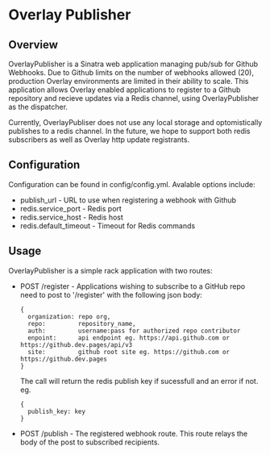 Overlay Publisher
==================

Overview
------------------

OverlayPublisher is a Sinatra web application managing pub/sub for Github Webhooks.  Due to Github limits on the number of webhooks
allowed (20), production Overlay environments are limited in their ability to scale.  This application allows Overlay enabled applications
to register to a Github repository and recieve updates via a Redis channel, using OverlayPublisher as the dispatcher.

Currently, OverlayPubliser does not use any local storage and optomistically publishes to a redis channel.  In the future, we hope to support both
redis subscribers as well as Overlay http update registrants.

Configuration
------------------

Configuration can be found in config/config.yml.  Avalable options include:

  * publish_url           - URL to use when registering a webhook with Github
  * redis.service_port    - Redis port
  * redis.service_host    - Redis host
  * redis.default_timeout - Timeout for Redis commands

Usage
------------------

OverlayPublisher is a simple rack application with two routes:

  * POST /register -  Applications wishing to subscribe to a GitHub repo need to post
    to '/register' with the following json body:

        {
          organization: repo org,
          repo:         repository_name,
          auth:         username:pass for authorized repo contributor
          enpoint:      api endpoint eg. https://api.github.com or https://github.dev.pages/api/v3
          site:         github root site eg. https://github.com or https://github.dev.pages
        }

    The call will return the redis publish key if sucessfull and an error if not. eg.

        {
          publish_key: key
        }

  * POST /publish - The registered webhook route.  This route relays the body of the post to subscribed recipients.
